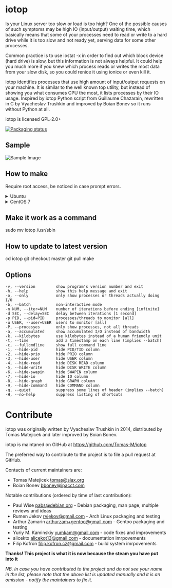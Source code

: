 iotop
=====

Is your Linux server too slow or load is too high? One of the possible
causes of such symptoms may be high IO (input/output) waiting time,
which basically means that some of your processes need to read or write
to a hard drive while it is too slow and not ready yet, serving data for
some other processes. 

Common practice is to use iostat -x in order to find out which block
device (hard drive) is slow, but this information is not always helpful.
It could help you much more if you knew which process reads or writes
the most data from your slow disk, so you could renice it using ionice
or even kill it.

iotop identifies processes that use high amount of input/output requests
on your machine. It is similar to the well known top utility, but
instead of showing you what consumes CPU the most, it lists
processes by their IO usage. Inspired by iotop Python script from
Guillaume Chazarain, rewritten in C by Vyacheslav Trushkin and improved
by Boian Bonev so it runs without Python at all.

iotop is licensed GPL-2.0+

[![Packaging status](https://repology.org/badge/tiny-repos/iotop-c.svg)](https://repology.org/project/iotop-c/versions)

## Sample

![Sample Image](https://github.com/EinProfispieler/iotop/blob/master/.sample/demo.png)

## How to make
Require root access, be noticed in case prompt errors.

<details>
  <summary>Ubuntu</summary>
    
    apt install build-essential ncurses-dev -y
    git clone https://github.com/Tomas-M/iotop
    cd iotop
    make
</details>

<details>
  <summary>CentOS 7</summary>
    CentOS did not pre-install git, manually install might be needed. also install 'epel-release' Package is recommended.
    
    yum install ncurses-devel pkgconfig -y
    git clone https://github.com/Thomas-M/iotop
    cd iotop
    make
</details>


## Make it work as a command
sudo mv iotop /usr/sbin

## How to update to latest version

cd iotop
git checkout master
git pull
make


## Options


```
-v, --version         show program's version number and exit
-h, --help            show this help message and exit
-o, --only            only show processes or threads actually doing I/O
-b, --batch           non-interactive mode
-n NUM, --iter=NUM    number of iterations before ending [infinite]
-d SEC, --delay=SEC   delay between iterations [1 second]
-p PID, --pid=PID     processes/threads to monitor [all]
-u USER, --user=USER  users to monitor [all]
-P, --processes       only show processes, not all threads
-a, --accumulated     show accumulated I/O instead of bandwidth
-k, --kilobytes       use kilobytes instead of a human friendly unit
-t, --time            add a timestamp on each line (implies --batch)
-c, --fullcmdline     show full command line
-1, --hide-pid        hide PID/TID column
-2, --hide-prio       hide PRIO column
-3, --hide-user       hide USER column
-4, --hide-read       hide DISK READ column
-5, --hide-write      hide DISK WRITE column
-6, --hide-swapin     hide SWAPIN column
-7, --hide-io         hide IO column
-8, --hide-graph      hide GRAPH column
-9, --hide-command    hide COMMAND column
-q, --quiet           suppress some lines of header (implies --batch)
-H, --no-help         suppress listing of shortcuts
```

Contribute
==========

iotop was originally written by Vyacheslav Trushkin in 2014, distributed by Tomas Matejicek and later improved by Boian Bonev.

iotop is maintaned on GitHub at https://github.com/Tomas-M/iotop

The preferred way to contribute to the project is to file a pull request at GitHub.

Contacts of current maintainers are:

- Tomas Matejicek <tomas@slax.org>
- Boian Bonev <bbonev@ipacct.com>

Notable contributions (ordered by time of last contribution):

- Paul Wise <pabs@debian.org> - Debian packaging, man page, multiple reviews and ideas
- Rumen Jekov <rvjekov@gmail.com> - Arch Linux packaging and testing
- Arthur Zamarin <arthurzam+gentoo@gmail.com> - Gentoo packaging and testing
- Yuriy M. Kaminskiy <yumkam@gmail.com> - code fixes and improvements
- alicektx <alicekot13@gmail.com> - documentation imrpovements
- Filip Kofron <filip.kofron.cz@gmail.com> - build system imrpovements

**Thanks! This project is what it is now because the steam you have put into it**

*NB. In case you have contributed to the project and do not see your name in the list, please note that the above list is updated manually and it is an omission - notify the maintainers to fix it.*
